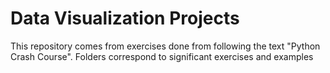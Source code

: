 # Data Visualization Projects 

This repository comes from exercises done from following the text "Python Crash Course". 
Folders correspond to significant exercises and examples

